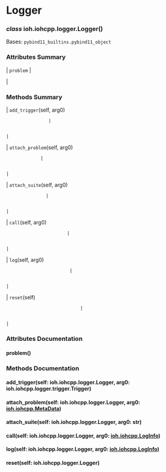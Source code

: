 # Logger


### _class_ ioh.iohcpp.logger.Logger()
Bases: `pybind11_builtins.pybind11_object`

### Attributes Summary

| `problem`
 | 

 |
### Methods Summary

| `add_trigger`(self, arg0)

                    | 

                                                                                     |
| `attach_problem`(self, arg0)

                 | 

                                                                                     |
| `attach_suite`(self, arg0)

                   | 

                                                                                     |
| `call`(self, arg0)

                           | 

                                                                                     |
| `log`(self, arg0)

                            | 

                                                                                     |
| `reset`(self)

                                | 

                                                                                     |
### Attributes Documentation


#### problem()
### Methods Documentation


#### add_trigger(self: ioh.iohcpp.logger.Logger, arg0: ioh.iohcpp.logger.trigger.Trigger)

#### attach_problem(self: ioh.iohcpp.logger.Logger, arg0: [ioh.iohcpp.MetaData](ioh.MetaData.md#ioh.MetaData))

#### attach_suite(self: ioh.iohcpp.logger.Logger, arg0: str)

#### call(self: ioh.iohcpp.logger.Logger, arg0: [ioh.iohcpp.LogInfo](ioh.LogInfo.md#ioh.LogInfo))

#### log(self: ioh.iohcpp.logger.Logger, arg0: [ioh.iohcpp.LogInfo](ioh.LogInfo.md#ioh.LogInfo))

#### reset(self: ioh.iohcpp.logger.Logger)
